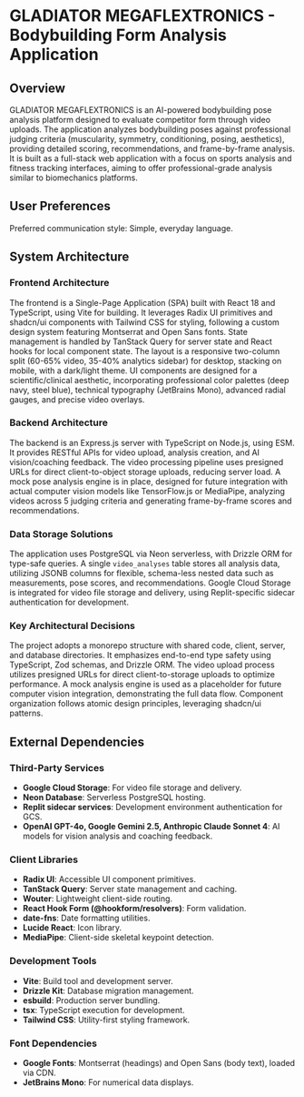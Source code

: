 # GLADIATOR MEGAFLEXTRONICS - Bodybuilding Form Analysis Application

## Overview
GLADIATOR MEGAFLEXTRONICS is an AI-powered bodybuilding pose analysis platform designed to evaluate competitor form through video uploads. The application analyzes bodybuilding poses against professional judging criteria (muscularity, symmetry, conditioning, posing, aesthetics), providing detailed scoring, recommendations, and frame-by-frame analysis. It is built as a full-stack web application with a focus on sports analysis and fitness tracking interfaces, aiming to offer professional-grade analysis similar to biomechanics platforms.

## User Preferences
Preferred communication style: Simple, everyday language.

## System Architecture

### Frontend Architecture
The frontend is a Single-Page Application (SPA) built with React 18 and TypeScript, using Vite for building. It leverages Radix UI primitives and shadcn/ui components with Tailwind CSS for styling, following a custom design system featuring Montserrat and Open Sans fonts. State management is handled by TanStack Query for server state and React hooks for local component state. The layout is a responsive two-column split (60-65% video, 35-40% analytics sidebar) for desktop, stacking on mobile, with a dark/light theme. UI components are designed for a scientific/clinical aesthetic, incorporating professional color palettes (deep navy, steel blue), technical typography (JetBrains Mono), advanced radial gauges, and precise video overlays.

### Backend Architecture
The backend is an Express.js server with TypeScript on Node.js, using ESM. It provides RESTful APIs for video upload, analysis creation, and AI vision/coaching feedback. The video processing pipeline uses presigned URLs for direct client-to-object storage uploads, reducing server load. A mock pose analysis engine is in place, designed for future integration with actual computer vision models like TensorFlow.js or MediaPipe, analyzing videos across 5 judging criteria and generating frame-by-frame scores and recommendations.

### Data Storage Solutions
The application uses PostgreSQL via Neon serverless, with Drizzle ORM for type-safe queries. A single `video_analyses` table stores all analysis data, utilizing JSONB columns for flexible, schema-less nested data such as measurements, pose scores, and recommendations. Google Cloud Storage is integrated for video file storage and delivery, using Replit-specific sidecar authentication for development.

### Key Architectural Decisions
The project adopts a monorepo structure with shared code, client, server, and database directories. It emphasizes end-to-end type safety using TypeScript, Zod schemas, and Drizzle ORM. The video upload process utilizes presigned URLs for direct client-to-storage uploads to optimize performance. A mock analysis engine is used as a placeholder for future computer vision integration, demonstrating the full data flow. Component organization follows atomic design principles, leveraging shadcn/ui patterns.

## External Dependencies

### Third-Party Services
- **Google Cloud Storage**: For video file storage and delivery.
- **Neon Database**: Serverless PostgreSQL hosting.
- **Replit sidecar services**: Development environment authentication for GCS.
- **OpenAI GPT-4o, Google Gemini 2.5, Anthropic Claude Sonnet 4**: AI models for vision analysis and coaching feedback.

### Client Libraries
- **Radix UI**: Accessible UI component primitives.
- **TanStack Query**: Server state management and caching.
- **Wouter**: Lightweight client-side routing.
- **React Hook Form (@hookform/resolvers)**: Form validation.
- **date-fns**: Date formatting utilities.
- **Lucide React**: Icon library.
- **MediaPipe**: Client-side skeletal keypoint detection.

### Development Tools
- **Vite**: Build tool and development server.
- **Drizzle Kit**: Database migration management.
- **esbuild**: Production server bundling.
- **tsx**: TypeScript execution for development.
- **Tailwind CSS**: Utility-first styling framework.

### Font Dependencies
- **Google Fonts**: Montserrat (headings) and Open Sans (body text), loaded via CDN.
- **JetBrains Mono**: For numerical data displays.